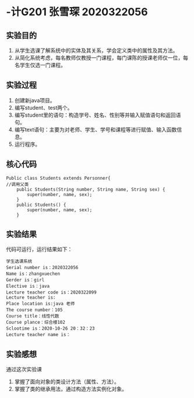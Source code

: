 # -计G201  张雪琛  2020322056
## 实验目的  
1.	从学生选课了解系统中的实体及其关系，学会定义类中的属性及其方法。  
2.	从简化系统考虑，每名教师仅教授一门课程，每门课陈的授课老师仅一位，每名学生仅选一门课程。  
## 实验过程  
1.	创建新java项目。
2.	编写student、test两个。
3.	编写student里的语句：构造学号、姓名、性别等并输入赋值语句和返回语句。
4.	编写text语句：主要为对老师、学生、学号和课程等进行赋值、输入函数信息。
5.	运行程序。
## 核心代码  
```
Public class Students extends Personner{                                                      //调用父类
	public Students(String number, String name, String sex) {
		super(number, name, sex);	
	}
	public Students() {
		super(number, name, sex);
	}
```
## 实验结果  
代码可运行，运行结果如下：  
```
学生选课系统
Serial number is：2020322056
Name is：zhangxuechen
Gerder is：girl
Elective is：java
Lecture teacher code is：2020322099
Lecture teacher is:
Place location is:java 老师
The course number：105
Course title：线性代数
Course plance：综合楼102
Sclootime is：2020-10-26 20：32：23
Lecture teacher name is：
```
## 实验感想   
通过这次实验课   
1.	掌握了面向对象的类设计方法（属性、方法）。  
2.	掌握了类的继承用法，通过构造方法实例化对象。  
